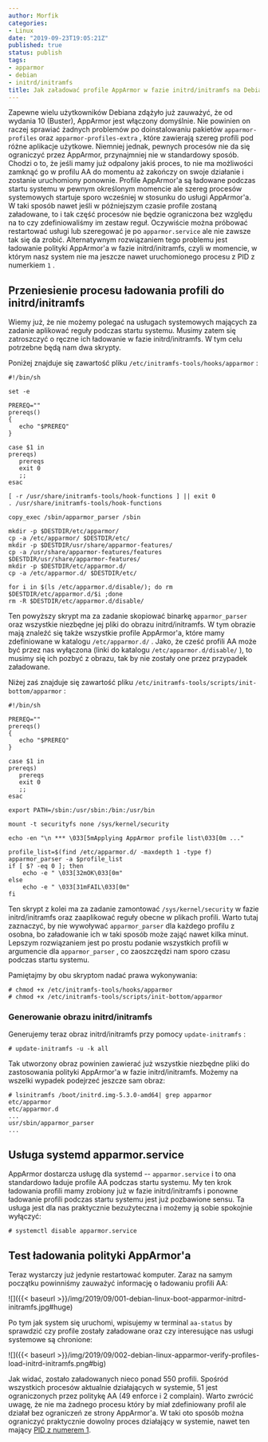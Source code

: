```yaml
---
author: Morfik
categories:
- Linux
date: "2019-09-23T19:05:21Z"
published: true
status: publish
tags:
- apparmor
- debian
- initrd/initramfs
title: Jak załadować profile AppArmor w fazie initrd/initramfs na Debian Linux
---
```


Zapewne wielu użytkowników Debiana zdążyło już zauważyć, że od wydania 10 (Buster), AppArmor jest
włączony domyślnie. Nie powinien on raczej sprawiać żadnych problemów po doinstalowaniu pakietów
`apparmor-profiles` oraz `apparmor-profiles-extra` , które zawierają szereg profili pod różne
aplikacje użytkowe. Niemniej jednak, pewnych procesów nie da się ograniczyć przez AppArmor,
przynajmniej nie w standardowy sposób. Chodzi o to, że jeśli mamy już odpalony jakiś proces, to nie
ma możliwości zamknąć go w profilu AA do momentu aż zakończy on swoje działanie i zostanie
uruchomiony ponownie. Profile AppArmor'a są ładowane podczas startu systemu w pewnym określonym
momencie ale szereg procesów systemowych startuje sporo wcześniej w stosunku do usługi AppArmor'a.
W taki sposób nawet jeśli w późniejszym czasie profile zostaną załadowane, to i tak część procesów
nie będzie ograniczona bez względu na to czy zdefiniowaliśmy im zestaw reguł. Oczywiście można
próbować restartować usługi lub szeregować je po `apparmor.service` ale nie zawsze tak się da
zrobić. Alternatywnym rozwiązaniem tego problemu jest ładowanie polityki AppArmor'a w fazie
initrd/initramfs, czyli w momencie, w którym nasz system nie ma jeszcze nawet uruchomionego procesu
z PID z numerkiem `1` .

<!--more-->
## Przeniesienie procesu ładowania profili do initrd/initramfs

Wiemy już, że nie możemy polegać na usługach systemowych mających za zadanie aplikować reguły
podczas startu systemu. Musimy zatem się zatroszczyć o ręczne ich ładowanie w fazie
initrd/initramfs. W tym celu potrzebne będą nam dwa skrypty.

Poniżej znajduje się zawartość pliku `/etc/initramfs-tools/hooks/apparmor` :

    #!/bin/sh

    set -e

    PREREQ=""
    prereqs()
    {
       echo "$PREREQ"
    }

    case $1 in
    prereqs)
       prereqs
       exit 0
       ;;
    esac

    [ -r /usr/share/initramfs-tools/hook-functions ] || exit 0
    . /usr/share/initramfs-tools/hook-functions

    copy_exec /sbin/apparmor_parser /sbin

    mkdir -p $DESTDIR/etc/apparmor/
    cp -a /etc/apparmor/ $DESTDIR/etc/
    mkdir -p $DESTDIR/usr/share/apparmor-features/
    cp -a /usr/share/apparmor-features/features $DESTDIR/usr/share/apparmor-features/
    mkdir -p $DESTDIR/etc/apparmor.d/
    cp -a /etc/apparmor.d/ $DESTDIR/etc/

    for i in $(ls /etc/apparmor.d/disable/); do rm $DESTDIR/etc/apparmor.d/$i ;done
    rm -R $DESTDIR/etc/apparmor.d/disable/

Ten powyższy skrypt ma za zadanie skopiować binarkę `apparmor_parser` oraz wszystkie niezbędne jej
pliki do obrazu initrd/initramfs. W tym obrazie mają znaleźć się także wszystkie profile AppArmor'a,
które mamy zdefiniowane w katalogu `/etc/apparmor.d/` . Jako, że cześć profili AA może być przez
nas wyłączona (linki do katalogu `/etc/apparmor.d/disable/` ), to musimy się ich pozbyć z obrazu,
tak by nie zostały one przez przypadek załadowane.

Niżej zaś znajduje się zawartość pliku `/etc/initramfs-tools/scripts/init-bottom/apparmor` :

    #!/bin/sh

    PREREQ=""
    prereqs()
    {
       echo "$PREREQ"
    }

    case $1 in
    prereqs)
       prereqs
       exit 0
       ;;
    esac

    export PATH=/sbin:/usr/sbin:/bin:/usr/bin

    mount -t securityfs none /sys/kernel/security

    echo -en "\n *** \033[5mApplying AppArmor profile list\033[0m ..."

    profile_list=$(find /etc/apparmor.d/ -maxdepth 1 -type f)
    apparmor_parser -a $profile_list
    if [ $? -eq 0 ]; then
        echo -e " \033[32mOK\033[0m"
    else
        echo -e " \033[31mFAIL\033[0m"
    fi

Ten skrypt z kolei ma za zadanie zamontować `/sys/kernel/security` w fazie initrd/initramfs oraz
zaaplikować reguły obecne w plikach profili. Warto tutaj zaznaczyć, by nie wywoływać
`apparmor_parser` dla każdego profilu z osobna, bo załadowanie ich w taki sposób może zająć nawet
kilka minut. Lepszym rozwiązaniem jest po prostu podanie wszystkich profili w argumencie dla
`apparmor_parser` , co zaoszczędzi nam sporo czasu podczas startu systemu.

Pamiętajmy by obu skryptom nadać prawa wykonywania:

    # chmod +x /etc/initramfs-tools/hooks/apparmor
    # chmod +x /etc/initramfs-tools/scripts/init-bottom/apparmor

### Generowanie obrazu initrd/initramfs

Generujemy teraz obraz initrd/initramfs przy pomocy `update-initramfs` :

    # update-initramfs -u -k all

Tak utworzony obraz powinien zawierać już wszystkie niezbędne pliki do zastosowania polityki
AppArmor'a w fazie initrd/initramfs. Możemy na wszelki wypadek podejrzeć jeszcze sam obraz:

    # lsinitramfs /boot/initrd.img-5.3.0-amd64| grep apparmor
    etc/apparmor
    etc/apparmor.d
    ...
    usr/sbin/apparmor_parser
    ...

## Usługa systemd apparmor.service

AppArmor dostarcza usługę dla systemd -- `apparmor.service` i to ona standardowo ładuje profile AA
podczas startu systemu. My ten krok ładowania profili mamy zrobiony już w fazie initrd/initramfs i
ponowne ładowanie profili podczas startu systemu jest już pozbawione sensu. Ta usługa jest dla nas
praktycznie bezużyteczna i możemy ją sobie spokojnie wyłączyć:

    # systemctl disable apparmor.service

## Test ładowania polityki AppArmor'a

Teraz wystarczy już jedynie restartować komputer. Zaraz na samym początku powinniśmy zauważyć
informację o ładowaniu profili AA:

![]({{< baseurl >}}/img/2019/09/001-debian-linux-boot-apparmor-initrd-initramfs.jpg#huge)

Po tym jak system się uruchomi, wpisujemy w terminal `aa-status` by sprawdzić czy profile zostały
załadowane oraz czy interesujące nas usługi systemowe są chronione:

![]({{< baseurl >}}/img/2019/09/002-debian-linux-apparmor-verify-profiles-load-initrd-initramfs.png#big)

Jak widać, zostało załadowanych nieco ponad 550 profili. Spośród wszystkich procesów aktualnie
działających w systemie, 51 jest ograniczonych przez politykę AA (49 enforce i 2 complain). Warto
zwrócić uwagę, że nie ma żadnego procesu który by miał zdefiniowany profil ale działał bez
ograniczeń ze strony AppArmor'a. W taki oto sposób można ograniczyć praktycznie dowolny proces
działający w systemie, nawet ten mający [PID z numerem 1][1].


[1]: https://gitlab.com/apparmor/apparmor/wikis/FullSystemPolicy
